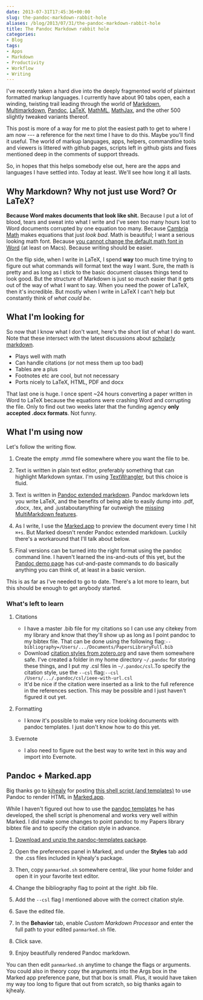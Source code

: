 ```yaml
---
date: 2013-07-31T17:45:36+00:00
slug: the-pandoc-markdown-rabbit-hole
aliases: /blog/2013/07/31/the-pandoc-markdown-rabbit-hole
title: The Pandoc Markdown rabbit hole
categories:
- Blog
tags:
- Apps
- Markdown
- Productivity
- Workflow
- Writing
---
```


I've recently taken a hard dive into the deeply fragmented world of plaintext formatted markup languages. I currently have about 90 tabs open, each a winding, twisting trail leading through the world of [Markdown](http://daringfireball.net/projects/markdown/), [Multimarkdown](fletcherpenney.net/multimarkdown/‎), [Pandoc](johnmacfarlane.net/pandoc/‎), [LaTeX](http://latex-project.org), [MathML](http://w3.org/Math), [MathJax](http://mathjax.org), and the other 500 slightly tweaked variants thereof.

This post is more of a way for me to plot the easiest path to get to where I am now --- a reference for the next time I have to do this. Maybe you'll find it useful. The world of markup languages, apps, helpers, commandline tools and viewers is littered with github pages, scripts left in github gists and fixes mentioned deep in the comments of support threads.

So, in hopes that this helps somebody else out, here are the apps and languages I have settled into. Today at least. We'll see how long it all lasts.

<!-- more -->


## Why Markdown? Why not just use Word? Or LaTeX?


**Because Word makes documents that look like shit.** Because I put a lot of blood, tears and sweat into what I write and I've seen too many hours lost to Word documents corrupted by one equation too many. Because [Cambria Math](http://en.wikipedia.org/wiki/Cambria_(typeface)) makes equations that just _look bad_. Math is beautiful; I want a serious looking math font. Because [you cannot change the default math font in Word](http://answers.microsoft.com/en-us/mac/forum/macoffice2011-macword/installing-math-fonts/301abc3b-d132-45c7-8409-99201dce1572) (at least on Macs). Because writing should be easier.

On the flip side, when I write in LaTeX, I spend **way** too much time trying to figure out what commands will format text the way I want. Sure, the math is pretty and as long as I stick to the basic document classes things tend to look good. But the structure of Markdown is just so much easier that it gets out of the way of what I want to say. When you need the power of LaTeX, then it's incredible. But mostly when I write in LaTeX I can't help but constantly think of _what could be_.


## What I'm looking for


So now that I know what I don't want, here's the short list of what I do want. Note that these intersect with the latest discussions about [scholarly markdown](http://blog.martinfenner.org/2013/06/17/what-is-scholarly-markdown/).

* Plays well with math
* Can handle citations (or not mess them up too bad)
* Tables are a plus
* Footnotes etc are cool, but not necessary
* Ports nicely to LaTeX, HTML, PDF and docx

That last one is huge. I once spent ~24 hours converting a paper written in Word to LaTeX because the equations were crashing Word and corrupting the file. Only to find out two weeks later that the funding agency **only accepted .docx formats**. Not funny.


## What I'm using now

Let's follow the writing flow.

1. Create the empty .mmd file somewhere where you want the file to be.

2. Text is written in plain text editor, preferably something that can highlight Markdown syntax. I'm using [TextWrangler](http://www.barebones.com/products/textwrangler/), but this choice is fluid.

3. Text is written in [Pandoc extended markdown](http://johnmacfarlane.net/pandoc/README.html). Pandoc markdown lets you write LaTeX, and the benefits of being able to easily dump into .pdf, .docx, .tex, and .justaboutanything far outweigh the [missing MultiMarkdown features](https://github.com/jgm/pandoc/wiki/Pandoc-vs-Multimarkdown#features-in-mmd-but-not-pandoc).

4. As I write, I use the [Marked.app](http://markedapp.com) to preview the document every time I hit `⌘+s`. But Marked doesn't render Pandoc extended markdown. Luckily there's a workaround that I'll talk about below.

5. Final versions can be turned into the right format using the pandoc command line. I haven't learned the ins-and-outs of this yet, but the [Pandoc demo page](http://johnmacfarlane.net/pandoc/demos.html) has cut-and-paste commands to do basically anything you can think of, at least in a basic version.


This is as far as I've needed to go to date. There's a lot more to learn, but this should be enough to get anybody started.


### What's left to learn

1. Citations
    * I have a master .bib file for my citations so I can use any citekey from my library and know that they'll show up as long as I point pandoc to my bibtex file. That can be done using the following flag:`--bibliography=/Users/.../Documents/PapersLibraryFull.bib`
    * Download [citation styles from zotero.org](http://zotero.org/styles) and save them somewhere safe. I've created a folder in my home directory `~/.pandoc` for storing these things, and I put my .csl files in `~/.pandoc/csl`.To specify the citation style, use the `--csl` flag:`--csl /Users/.../.pandoc/csl/ieee-with-url.csl`
    * It'd be nice if the citation were inserted as a link to the full reference in the references section. This may be possible and I just haven't figured it out yet.

2. Formatting
    * I know it's possible to make very nice looking documents with pandoc templates. I just don't know how to do this yet.

3. Evernote
    * I also need to figure out the best way to write text in this way and import into Evernote.

## Pandoc + Marked.app

Big thanks go to [kjhealy](https://github.com/kjhealy) for posting [this shell script (and templates)](https://github.com/kjhealy/pandoc-templates) to use Pandoc to render HTML in [Marked.app](http://markedapp.com).

While I haven't figured out how to use the [pandoc templates](https://github.com/kjhealy/pandoc-templates/tree/master/templates) he has developed, the shell script is phenomenal and works very well within Marked. I did make some changes to point pandoc to my Papers library bibtex file and to specify the citation style in advance.
	
1. [Download and unzip the pandoc-templates package](https://github.com/kjhealy/pandoc-templates/archive/master.zip).

2. Open the preferences panel in Marked, and under the **Styles** tab add the .css files included in kjhealy's package.

3. Then, copy `panmarked.sh` somewhere central, like your home folder and open it in your favorite text editor.

4. Change the bibliography flag to point at the right .bib file.

5. Add the `--csl` flag I mentioned above with the correct citation style.

6. Save the edited file.

7. In the **Behavior** tab, enable _Custom Markdown Processor_ and enter the full path to your edited `panmarked.sh` file.

8. Click save.

9. Enjoy beautifully rendered Pandoc markdown.


You can then edit `panmarked.sh` anytime to change the flags or arguments. You could also in theory copy the arguments into the Args box in the Marked app preference pane, but that box is small. Plus, it would have taken my way too long to figure that out from scratch, so big thanks again to kjhealy.
